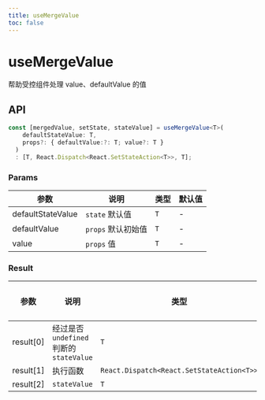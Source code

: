 ```yaml
---
title: useMergeValue
toc: false
---
```


# useMergeValue

帮助受控组件处理 value、defaultValue 的值

<code src="./demo.tsx"></code>

## API

```typescript
const [mergedValue, setState, stateValue] = useMergeValue<T>(
    defaultStateValue: T,
    props?: { defaultValue:?: T; value?: T }
  )
  : [T, React.Dispatch<React.SetStateAction<T>>, T];
```

### Params

| 参数              | 说明               | 类型 | 默认值 |
| ----------------- | ------------------ | ---- | ------ |
| defaultStateValue | `state` 默认值     | `T`  | -      |
| defaultValue      | `props` 默认初始值 | `T`  | -      |
| value             | `props` 值         | `T`  | -      |

### Result

| 参数      | 说明                                     | 类型                                      | 默认值 |
| --------- | ---------------------------------------- | ----------------------------------------- | ------ |
| result[0] | 经过是否 `undefined` 判断的 `stateValue` | `T`                                       | -      |
| result[1] | 执行函数                                 | `React.Dispatch<React.SetStateAction<T>>` | -      |
| result[2] | `stateValue`                             | `T`                                       | -      |
